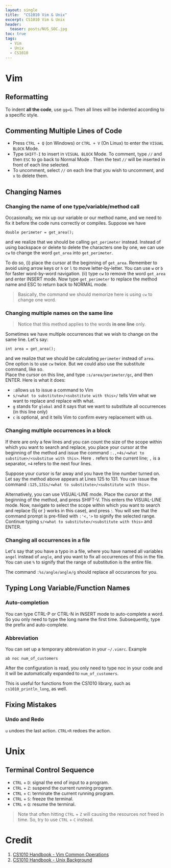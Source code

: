 ```yaml
---
layout: single
title:  "CS1010 Vim & Unix"
excerpt: CS1010 Vim & Unix 
header:
  teaser: posts/NUS_SOC.jpg
toc: true
tags:
  - Vim
  - Unix
  - CS1010
---
```


# Vim
## Reformatting
To indent **all the code**, use `gg=G`. Then all lines will be indented according to a specific style.

## Commenting Multiple Lines of Code
- Press `CTRL + Q` (on Windows) or `CTRL + V` (On Linux) to enter the `VISUAL BLOCK` Mode.
- Type `SHIFT-I` to insert in `VISUAL BLOCK` Mode. To comment, type `//` and then `ESC` to go back to Normal Mode  . Then the text `//` will be inserted in front of each line selected.
- To uncomment, select `//` on each line that you wish to uncomment, and `x` to delete them.

## Changing Names
### Changing the name of one type/variable/method call
Occasionally, we mix up our variable or our method name, and we need to fix it before the code runs correctly or compiles. Suppose we have
```
double perimeter = get_area();
```
and we realize that we should be calling `get_perimeter` instead. Instead of using backspace or delete to delete the characters one by one, we can use `cw` to change the word `get_area` into `get_perimeter`.

To do so, (i) place the cursor at the beginning of `get_area`. Remember to avoid using arrow keys or `h` or `l` to move letter-by-letter. You can use `w` or `b` for faster word-by-word navigation. (ii) type `cw` to remove the word `get_area` and enter INSERT mode. Now type `get_perimeter` to replace the method name and ESC to return back to NORMAL mode.

> Basically, the command we should memorize here is using `cw` to change one word.

### Changing multiple names on the same line
> Notice that this method applies to the words **in one line** only.

Sometimes we have multiple occurrences that we wish to change on the same line. Let's say:
```
int area = get_area();
```
and we realize that we should be calculating `perimeter` instead of `area`. \
One option is to use `cw` twice. But we could also use the substitute command, like so. \
Place the cursor on this line, and type `:s/area/perimeter/gc`, and then ENTER. Here is what it does:
- `:`allows us to issue a command to Vim
- `s/<what to substitute>/<substitute with this>/` tells Vim what we want to replace and replace with what.
- `g` stands for `global` and it says that we want to substitute all occurrences (in this line only)
- `c` is optional, and it tells Vim to confirm every replacement with us.

### Changing multiple occurrences in a block
If there are only a few lines and you can count the size of the scope within which you want to search and replace, you place your cursor at the beginning of the method and issue the command `:.,+4s/<what to substitue>/<substitue with this>`. Here `.` refers to the current line; `,` is a separator, `+4` refers to the next four lines.

Suppose your cursor is far away and you have the line number turned on. Let say the method above appears at Lines 125 to 131. You can issue the command `:125,131s/<what to substitute>/<substitute with this>`.

Alternatively, you can use VISUAL-LINE mode. Place the cursor at the beginning of the method, and press SHIFT-V. This enters the VISUAL-LINE mode. Now, navigate to select the scope within which you want to search and replace (5j or } works in this case), and press :. You will see that the command prompt is pre-filled with `:'<,'>` to signify the selected range. Continue typing `s/<what to substitute>/<substitute with this>` and ENTER.

### Changing all occurrences in a file
Let's say that you have a typo in a file, where you have named all variables `angel` instead of `angle`, and you want to fix all occurrences of this in the file. You can use `%` to signify that the range of substitution is the entire file.

The command `:%s/angle/angle/g` should replace all occurances for you.

## Typing Long Variable/Function Names
### Auto-completion
You can type CTRL-P or CTRL-N in INSERT mode to auto-complete a word. So you only need to type the long name the first time. Subsequently, type the prefix and auto-complete.

### Abbreviation
You can set up a temporary abbreviation in your `~/.vimrc`. Example
```
ab noc num_of_customers
```
After the configuration is read, you only need to type noc in your code and it will be automatically expanded to `num_of_customers`.

This is useful for functions from the CS1010 library, such as `cs1010_println_long`, as well.

## Fixing Mistakes
### Undo and Redo
`u` undoes the last action. `CTRL+R` redoes the action.

# Unix
## Terminal Control Sequence
- `CTRL` + `D`: signal the end of input to a program.
- `CTRL` + `Z`: suspend the current running program.
- `CTRL` + `C`: terminate the current running program.
- `CTRL` + `S`: freeze the terminal.
- `CTRL` + `Q`: resume the terminal.

> Note that often hitting `CTRL` + `Z` will causing the resources not freed in time. So, try to use `CTRL` + `C` instead.

# Credit
1. [CS1010 Handbook - Vim Common Operations](https://nus-cs1010.github.io/2425-s1/guides/vim-operations.html)
2. [CS1010 Handbook - Unix Background](https://nus-cs1010.github.io/2425-s1/guides/unix-background.html)
